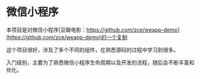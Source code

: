 # 微信小程序
本项目是对微信小程序[豆瓣电影：https://github.com/zce/weapp-demo](https://github.com/zce/weapp-demo)的一个复制

这个项目很好，涉及了多个不同的组件，在熟悉源码的过程中学习到很多。

入门级别，主要为了熟悉微信小程序生命周期以及开发的流程，随后会不断丰富和优化。

